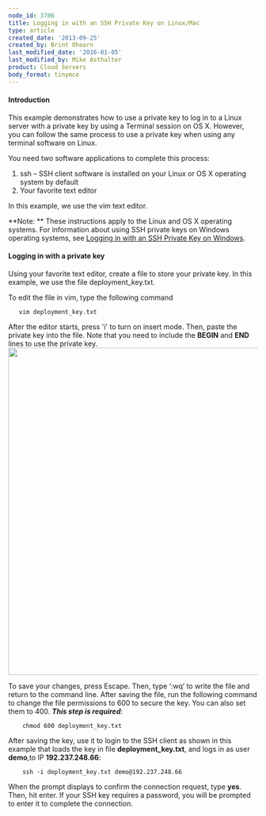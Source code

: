 ```yaml
---
node_id: 3706
title: Logging in with an SSH Private Key on Linux/Mac
type: article
created_date: '2013-09-25'
created_by: Brint Ohearn
last_modified_date: '2016-01-05'
last_modified_by: Mike Asthalter
product: Cloud Servers
body_format: tinymce
---
```


#### Introduction

This example demonstrates how to use a private key to log in to a Linux
server with a private key by using a Terminal session on OS X. However,
you can follow the same process to use a private key when using any
terminal software on Linux.

You need two software applications to complete this process:

1.  ssh &ndash; SSH client software is installed on your Linux or OS X
    operating system by default
2.  Your favorite text editor

In this example, we use the vim text editor.

**Note: ** These instructions apply to the Linux and OS X operating
systems.  For information about using SSH private keys on Windows
operating systems, see [Logging in with an SSH Private Key on
Windows](/how-to/logging-in-with-an-ssh-private-key-on-windows).

#### Logging in with a private key

Using your favorite text editor, create a file to store your private
key. In this example, we use the file deployment\_key.txt.

To edit the file in vim, type the following command

       vim deployment_key.txt

After the editor starts, press 'i' to turn on insert mode. Then, paste
the private key into the file.
Note that you need to include the **BEGIN** and **END** lines to use the
private key.
<img src="https://8026b2e3760e2433679c-fffceaebb8c6ee053c935e8915a3fbe7.ssl.cf2.rackcdn.com/field/image/Linux2.png" width="764" height="660" />

To save your changes, press Escape. Then, type &lsquo;:wq&rsquo; to write the file
and return to the command line.
After saving the file, run the following command to change the file
permissions to 600 to secure the key. You can also set them to 400.
***This step is required***:

        chmod 600 deployment_key.txt

After saving the key, use it to login to the SSH client as shown in this
example that loads the key in file **deployment\_key.txt**, and logs in
as user **demo**,to IP **192.237.248.66**:

        ssh -i deployment_key.txt demo@192.237.248.66

When the prompt displays to confirm the connection request, type
**yes**. Then, hit enter. If your SSH key requires a password, you will
be prompted to enter it to complete the connection.

